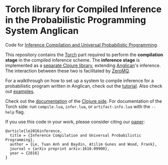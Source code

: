# Torch library for Compiled Inference in the Probabilistic Programming System Anglican

Code for [Inference Compilation and Universal Probabilistic Programming](https://arxiv.org/abs/1610.09900).

This repository contains the [Torch](http://torch.ch/) part required to perform the **compilation stage** in the compiled inference scheme. The **inference stage** is implemented as a [separate Clojure library](https://github.com/tuananhle7/anglican-csis), extending [Anglican](http://www.robots.ox.ac.uk/~fwood/anglican/)'s inference. The interaction between these two is facilitated by [ZeroMQ](http://zeromq.org/).

For a walkthrough on how to set up a system to compile inference for a probabilistic program written in Anglican, check out the [tutorial](TUTORIAL.md). Also check out [examples](examples/README.md).

Check out the [documentation](http://tuananhle.co.uk/anglican-csis-doc/) of the [Clojure side](https://github.com/tuananhle7/anglican-csis). For documentation of the Torch side: run `compile.lua`, `infer.lua`, or `artifact-info.lua` with the `--help` flag.

If you use this code in your work, please consider citing our [paper](https://arxiv.org/abs/1610.09900):
```
@article{le2016inference,
  title = {Inference Compilation and Universal Probabilistic Programming},
  author = {Le, Tuan Anh and Baydin, Atilim Gunes and Wood, Frank},
  journal = {arXiv preprint arXiv:1610.09900},
  year = {2016}
}
```
